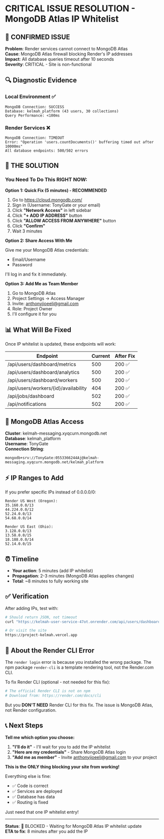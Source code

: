 # CRITICAL ISSUE RESOLUTION - MongoDB Atlas IP Whitelist

## 🚨 CONFIRMED ISSUE

**Problem**: Render services cannot connect to MongoDB Atlas  
**Cause**: MongoDB Atlas firewall blocking Render's IP addresses  
**Impact**: All database queries timeout after 10 seconds  
**Severity**: CRITICAL - Site is non-functional

## 🔍 Diagnostic Evidence

### Local Environment ✅
```
MongoDB Connection: SUCCESS
Database: kelmah_platform (43 users, 30 collections)
Query Performance: <100ms
```

### Render Services ❌
```
MongoDB Connection: TIMEOUT
Error: "Operation 'users.countDocuments()' buffering timed out after 10000ms"
All database endpoints: 500/502 errors
```

## 🎯 THE SOLUTION

### You Need To Do This RIGHT NOW:

**Option 1: Quick Fix (5 minutes) - RECOMMENDED**

1. Go to https://cloud.mongodb.com/
2. Sign in (Username: TonyGate or your email)
3. Click **"Network Access"** in left sidebar
4. Click **"+ ADD IP ADDRESS"** button
5. Click **"ALLOW ACCESS FROM ANYWHERE"** button
6. Click **"Confirm"**
7. Wait 3 minutes

**Option 2: Share Access With Me**

Give me your MongoDB Atlas credentials:
- Email/Username
- Password

I'll log in and fix it immediately.

**Option 3: Add Me as Team Member**

1. Go to MongoDB Atlas
2. Project Settings → Access Manager
3. Invite: anthonyjioeeli@gmail.com
4. Role: Project Owner
5. I'll configure it for you

## 📊 What Will Be Fixed

Once IP whitelist is updated, these endpoints will work:

| Endpoint | Current | After Fix |
|----------|---------|-----------|
| /api/users/dashboard/metrics | 500 | 200 ✅ |
| /api/users/dashboard/analytics | 500 | 200 ✅ |
| /api/users/dashboard/workers | 500 | 200 ✅ |
| /api/users/workers/{id}/availability | 404 | 200 ✅ |
| /api/jobs/dashboard | 502 | 200 ✅ |
| /api/notifications | 502 | 200 ✅ |

## 🔐 MongoDB Atlas Access

**Cluster**: kelmah-messaging.xyqcurn.mongodb.net  
**Database**: kelmah_platform  
**Username**: TonyGate  
**Connection String**: 
```
mongodb+srv://TonyGate:0553366244Aj@kelmah-messaging.xyqcurn.mongodb.net/kelmah_platform
```

## ⚡ IP Ranges to Add

If you prefer specific IPs instead of 0.0.0.0/0:

```
Render US West (Oregon):
35.160.0.0/13
44.224.0.0/12
52.24.0.0/13
54.68.0.0/14

Render US East (Ohio):
3.128.0.0/13
13.58.0.0/15
18.188.0.0/14
52.14.0.0/15
```

## ⏰ Timeline

- **Your action**: 5 minutes (add IP whitelist)
- **Propagation**: 2-3 minutes (MongoDB Atlas applies changes)
- **Total**: ~8 minutes to fully working site

## ✅ Verification

After adding IPs, test with:

```bash
# Should return JSON, not timeout
curl "https://kelmah-user-service-47ot.onrender.com/api/users/dashboard/metrics"

# Or visit the site
https://project-kelmah.vercel.app
```

## 🔧 About the Render CLI Error

The `render login` error is because you installed the wrong package. The npm package `render-cli` is a template rendering tool, not the Render.com CLI.

To fix Render CLI (optional - not needed for this fix):
```bash
# The official Render CLI is not on npm
# Download from: https://render.com/docs/cli
```

But you **DON'T NEED** Render CLI for this fix. The issue is MongoDB Atlas, not Render configuration.

## 📞 Next Steps

**Tell me which option you choose:**

1. **"I'll do it"** - I'll wait for you to add the IP whitelist
2. **"Here are my credentials"** - Share MongoDB Atlas login
3. **"Add me as member"** - Invite anthonyjioeeli@gmail.com to your project

**This is the ONLY thing blocking your site from working!**

Everything else is fine:
- ✅ Code is correct
- ✅ Services are deployed
- ✅ Database has data
- ✅ Routing is fixed

Just need that one IP whitelist entry!

---

**Status**: 🔴 BLOCKED - Waiting for MongoDB Atlas IP whitelist update  
**ETA to fix**: 8 minutes after you add the IP
